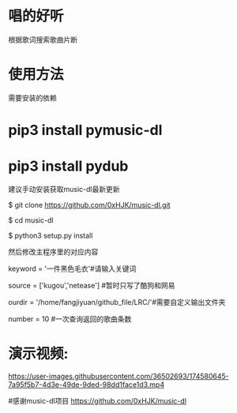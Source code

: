 # 唱的好听
根据歌词搜索歌曲片断

# 使用方法
需要安装的依赖

# pip3 install pymusic-dl
# pip3 install pydub

建议手动安装获取music-dl最新更新

$ git clone https://github.com/0xHJK/music-dl.git

$ cd music-dl

$ python3 setup.py install




然后修改主程序里的对应内容

keyword = '一件黑色毛衣'#请输入关键词

source = ['kugou','netease'] #暂时只写了酷狗和网易

ourdir = '/home/fangjiyuan/github_file/LRC/'#需要自定义输出文件夹

number = 10 #一次查询返回的歌曲条数

# 演示视频:
https://user-images.githubusercontent.com/36502693/174580645-7a95f5b7-4d3e-49de-9ded-98dd1face1d3.mp4



#感谢music-dl项目
https://github.com/0xHJK/music-dl

